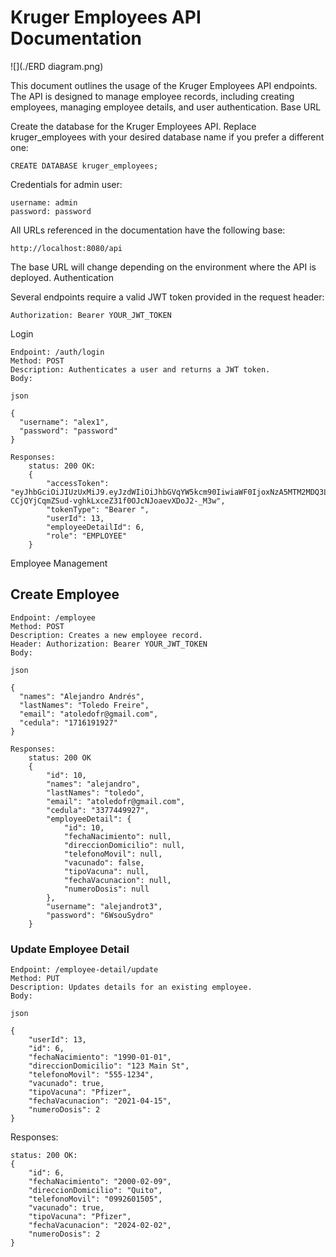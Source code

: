 # Kruger Employees API Documentation

![](./ERD diagram.png)

This document outlines the usage of the Kruger Employees API endpoints. The API is designed to manage employee records, including creating employees, managing employee details, and user authentication.
Base URL

Create the database for the Kruger Employees API. Replace kruger_employees with your desired database name if you prefer a different one:

    CREATE DATABASE kruger_employees;

Credentials for admin user:
    
    username: admin
    password: password

All URLs referenced in the documentation have the following base:


    http://localhost:8080/api

The base URL will change depending on the environment where the API is deployed.
Authentication

Several endpoints require a valid JWT token provided in the request header:



    Authorization: Bearer YOUR_JWT_TOKEN

Login

    Endpoint: /auth/login
    Method: POST
    Description: Authenticates a user and returns a JWT token.
    Body:

    json

    {
      "username": "alex1",
      "password": "password"
    }

    Responses:
        status: 200 OK:
        {
            "accessToken": "eyJhbGciOiJIUzUxMiJ9.eyJzdWIiOiJhbGVqYW5kcm90IiwiaWF0IjoxNzA5MTM2MDQ3LCJleHAiOjE3MDkxMzYxMTd9.SD2vPbUUQCCBAoD0qhRz0P4c8sbsec_mpCpvtvP-CCjQYjCqmZSud-vghkLxceZ31f0OJcNJoaevXDoJ2-_M3w",
            "tokenType": "Bearer ",
            "userId": 13,
            "employeeDetailId": 6,
            "role": "EMPLOYEE"
        }


Employee Management

## Create Employee

    Endpoint: /employee
    Method: POST
    Description: Creates a new employee record.
    Header: Authorization: Bearer YOUR_JWT_TOKEN
    Body:

    json

    {
      "names": "Alejandro Andrés",
      "lastNames": "Toledo Freire",
      "email": "atoledofr@gmail.com",
      "cedula": "1716191927"
    }

    Responses:
        status: 200 OK
        {
            "id": 10,
            "names": "alejandro",
            "lastNames": "toledo",
            "email": "atoledofr@gmail.com",
            "cedula": "3377449927",
            "employeeDetail": {
                "id": 10,
                "fechaNacimiento": null,
                "direccionDomicilio": null,
                "telefonoMovil": null,
                "vacunado": false,
                "tipoVacuna": null,
                "fechaVacunacion": null,
                "numeroDosis": null
            },
            "username": "alejandrot3",
            "password": "6WsouSydro"
        }

### Update Employee Detail

    Endpoint: /employee-detail/update
    Method: PUT
    Description: Updates details for an existing employee.
    Body:

    json

    {
        "userId": 13,
        "id": 6,
        "fechaNacimiento": "1990-01-01",
        "direccionDomicilio": "123 Main St",
        "telefonoMovil": "555-1234",
        "vacunado": true,
        "tipoVacuna": "Pfizer",
        "fechaVacunacion": "2021-04-15",
        "numeroDosis": 2
    }

Responses:

    status: 200 OK:
    {
        "id": 6,
        "fechaNacimiento": "2000-02-09",
        "direccionDomicilio": "Quito",
        "telefonoMovil": "0992601505",
        "vacunado": true,
        "tipoVacuna": "Pfizer",
        "fechaVacunacion": "2024-02-02",
        "numeroDosis": 2
    }